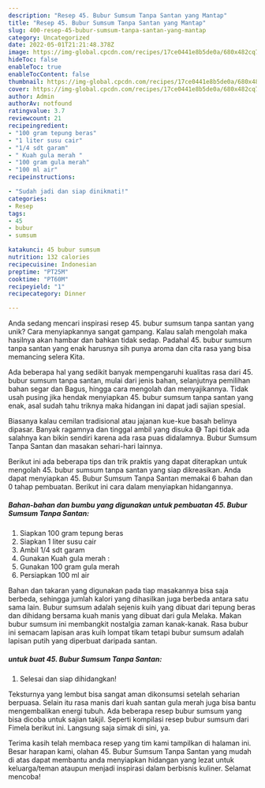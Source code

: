 ```yaml
---
description: "Resep 45. Bubur Sumsum Tanpa Santan yang Mantap"
title: "Resep 45. Bubur Sumsum Tanpa Santan yang Mantap"
slug: 400-resep-45-bubur-sumsum-tanpa-santan-yang-mantap
category: Uncategorized
date: 2022-05-01T21:21:48.378Z
image: https://img-global.cpcdn.com/recipes/17ce0441e8b5de0a/680x482cq70/45-bubur-sumsum-tanpa-santan-foto-resep-utama.jpg
hideToc: false
enableToc: true
enableTocContent: false
thumbnail: https://img-global.cpcdn.com/recipes/17ce0441e8b5de0a/680x482cq70/45-bubur-sumsum-tanpa-santan-foto-resep-utama.jpg
cover: https://img-global.cpcdn.com/recipes/17ce0441e8b5de0a/680x482cq70/45-bubur-sumsum-tanpa-santan-foto-resep-utama.jpg
author: Admin
authorAv: notfound
ratingvalue: 3.7
reviewcount: 21
recipeingredient:
- "100 gram tepung beras"
- "1 liter susu cair"
- "1/4 sdt garam"
- " Kuah gula merah "
- "100 gram gula merah"
- "100 ml air"
recipeinstructions:

- "Sudah jadi dan siap dinikmati!"
categories:
- Resep
tags:
- 45
- bubur
- sumsum

katakunci: 45 bubur sumsum 
nutrition: 132 calories
recipecuisine: Indonesian
preptime: "PT25M"
cooktime: "PT60M"
recipeyield: "1"
recipecategory: Dinner

---
```





Anda sedang mencari inspirasi resep 45. bubur sumsum tanpa santan yang unik? Cara menyiapkannya sangat gampang. Kalau salah mengolah maka hasilnya akan hambar dan bahkan tidak sedap. Padahal 45. bubur sumsum tanpa santan yang enak harusnya sih punya aroma dan cita rasa yang bisa memancing selera Kita.





Ada beberapa hal yang sedikit banyak mempengaruhi kualitas rasa dari 45. bubur sumsum tanpa santan, mulai dari jenis bahan, selanjutnya pemilihan bahan segar dan Bagus, hingga cara mengolah dan menyajikannya. Tidak usah pusing jika hendak menyiapkan 45. bubur sumsum tanpa santan yang enak,      asal sudah tahu triknya maka hidangan ini dapat jadi sajian spesial.














Biasanya kalau cemilan tradisional atau jajanan kue-kue basah belinya dipasar. Banyak ragamnya dan tinggal ambil yang disuka 😅 Tapi tidak ada salahnya kan bikin sendiri karena ada rasa puas didalamnya. Bubur Sumsum Tanpa Santan dan masakan sehari-hari lainnya.






Berikut ini ada beberapa tips dan trik praktis yang dapat diterapkan untuk mengolah 45. bubur sumsum tanpa santan yang siap dikreasikan. Anda dapat menyiapkan 45. Bubur Sumsum Tanpa Santan memakai 6 bahan dan 0 tahap pembuatan. Berikut ini cara dalam menyiapkan hidangannya.

<!--inarticleads1-->

##### Bahan-bahan dan bumbu yang digunakan untuk pembuatan 45. Bubur Sumsum Tanpa Santan:

1. Siapkan 100 gram tepung beras
1. Siapkan 1 liter susu cair
1. Ambil 1/4 sdt garam
1. Gunakan  Kuah gula merah :
1. Gunakan 100 gram gula merah
1. Persiapkan 100 ml air


Bahan dan takaran yang digunakan pada tiap masakannya bisa saja berbeda, sehingga jumlah kalori yang dihasilkan juga berbeda antara satu sama lain. Bubur sumsum adalah sejenis kuih yang dibuat dari tepung beras dan dihidang bersama kuah manis yang dibuat dari gula Melaka. Makan bubur sumsum ini membangkit nostalgia zaman kanak-kanak. Rasa bubur ini semacam lapisan aras kuih lompat tikam tetapi bubur sumsum adalah lapisan putih yang diperbuat daripada santan. 

<!--inarticleads2-->

#####  untuk buat 45. Bubur Sumsum Tanpa Santan:


1. Selesai dan siap dihidangkan!

Teksturnya yang lembut bisa sangat aman dikonsumsi setelah seharian berpuasa. Selain itu rasa manis dari kuah santan gula merah juga bisa bantu mengembalikan energi tubuh. Ada beberapa resep bubur sumsum yang bisa dicoba untuk sajian takjil. Seperti kompilasi resep bubur sumsum dari Fimela berikut ini. Langsung saja simak di sini, ya. 

Terima kasih telah membaca resep yang tim kami tampilkan di halaman ini. Besar harapan kami, olahan 45. Bubur Sumsum Tanpa Santan yang mudah di atas dapat membantu anda menyiapkan hidangan yang lezat untuk keluarga/teman ataupun menjadi inspirasi dalam berbisnis kuliner. Selamat mencoba!
